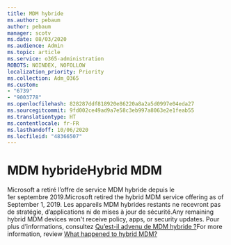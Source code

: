 ```yaml
---
title: MDM hybride
ms.author: pebaum
author: pebaum
manager: scotv
ms.date: 08/03/2020
ms.audience: Admin
ms.topic: article
ms.service: o365-administration
ROBOTS: NOINDEX, NOFOLLOW
localization_priority: Priority
ms.collection: Adm_O365
ms.custom:
- "6739"
- "9003778"
ms.openlocfilehash: 828287ddf818920e86220a8a2a5d0997e04eda27
ms.sourcegitcommit: 9fd002ce49ad9a7e58c3eb997a8063e2e1feab55
ms.translationtype: HT
ms.contentlocale: fr-FR
ms.lasthandoff: 10/06/2020
ms.locfileid: "48366507"
---
```

# <a name="hybrid-mdm"></a><span data-ttu-id="061d9-102">MDM hybride</span><span class="sxs-lookup"><span data-stu-id="061d9-102">Hybrid MDM</span></span>

<span data-ttu-id="061d9-103">Microsoft a retiré l’offre de service MDM hybride depuis le 1er septembre 2019.</span><span class="sxs-lookup"><span data-stu-id="061d9-103">Microsoft retired the hybrid MDM service offering as of September 1, 2019.</span></span> <span data-ttu-id="061d9-104">Les appareils MDM hybrides restants ne recevront pas de stratégie, d’applications ni de mises à jour de sécurité.</span><span class="sxs-lookup"><span data-stu-id="061d9-104">Any remaining hybrid MDM devices won't receive policy, apps, or security updates.</span></span> <span data-ttu-id="061d9-105">Pour plus d’informations, consultez [Qu’est-il advenu de MDM hybride ?](https://docs.microsoft.com/configmgr/mdm/understand/what-happened-to-hybrid)</span><span class="sxs-lookup"><span data-stu-id="061d9-105">For more information, review [What happened to hybrid MDM?](https://docs.microsoft.com/configmgr/mdm/understand/what-happened-to-hybrid)</span></span>